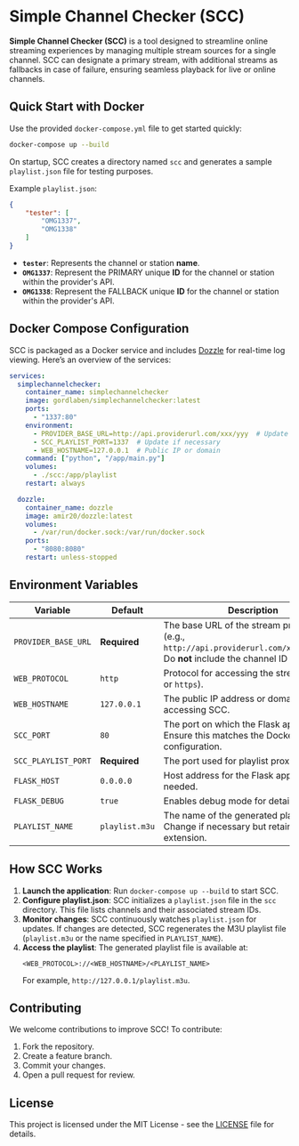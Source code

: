 
# Simple Channel Checker (SCC)

**Simple Channel Checker (SCC)** is a tool designed to streamline online streaming experiences by managing multiple stream sources for a single channel. SCC can designate a primary stream, with additional streams as fallbacks in case of failure, ensuring seamless playback for live or online channels.

## Quick Start with Docker

Use the provided `docker-compose.yml` file to get started quickly:

```bash
docker-compose up --build
```

On startup, SCC creates a directory named `scc` and generates a sample `playlist.json` file for testing purposes.

Example `playlist.json`:

```json
{
    "tester": [
        "OMG1337",
        "OMG1338"
    ]
}
```

- **`tester`**: Represents the channel or station **name**.
- **`OMG1337`**: Represent the PRIMARY unique **ID** for the channel or station within the provider's API.
- **`OMG1338`**: Represent the FALLBACK unique **ID** for the channel or station within the provider's API.

## Docker Compose Configuration

SCC is packaged as a Docker service and includes [Dozzle](https://github.com/amir20/dozzle) for real-time log viewing. Here’s an overview of the services:

```yaml
services:
  simplechannelchecker:
    container_name: simplechannelchecker
    image: gordlaben/simplechannelchecker:latest
    ports:
      - "1337:80"
    environment:
      - PROVIDER_BASE_URL=http://api.providerurl.com/xxx/yyy  # Update with your provider’s API base URL
      - SCC_PLAYLIST_PORT=1337  # Update if necessary
      - WEB_HOSTNAME=127.0.0.1  # Public IP or domain
    command: ["python", "/app/main.py"]
    volumes:
      - ./scc:/app/playlist
    restart: always

  dozzle:
    container_name: dozzle
    image: amir20/dozzle:latest
    volumes:
      - /var/run/docker.sock:/var/run/docker.sock
    ports:
      - "8080:8080"
    restart: unless-stopped
```

## Environment Variables

| Variable           | Default        | Description |
|--------------------|----------------|-------------|
| `PROVIDER_BASE_URL` | **Required**   | The base URL of the stream provider’s API (e.g., `http://api.providerurl.com/xxxxx/yyyyy`). Do **not** include the channel ID in this URL. |
| `WEB_PROTOCOL`     | `http`         | Protocol for accessing the streams (`http` or `https`). |
| `WEB_HOSTNAME`     | `127.0.0.1`    | The public IP address or domain name for accessing SCC. |
| `SCC_PORT`         | `80`           | The port on which the Flask app runs. Ensure this matches the Docker Compose configuration. |
| `SCC_PLAYLIST_PORT`| **Required**   | The port used for playlist proxying. |
| `FLASK_HOST`       | `0.0.0.0`      | Host address for the Flask app. Change if needed. |
| `FLASK_DEBUG`      | `true`         | Enables debug mode for detailed logs. |
| `PLAYLIST_NAME`    | `playlist.m3u` | The name of the generated playlist file. Change if necessary but retain the `.m3u` extension. |

## How SCC Works

1. **Launch the application**: Run `docker-compose up --build` to start SCC.
2. **Configure playlist.json**: SCC initializes a `playlist.json` file in the `scc` directory. This file lists channels and their associated stream IDs.
3. **Monitor changes**: SCC continuously watches `playlist.json` for updates. If changes are detected, SCC regenerates the M3U playlist file (`playlist.m3u` or the name specified in `PLAYLIST_NAME`).
4. **Access the playlist**: The generated playlist file is available at:
   ```
   <WEB_PROTOCOL>://<WEB_HOSTNAME>/<PLAYLIST_NAME>
   ```
   For example, `http://127.0.0.1/playlist.m3u`.

## Contributing

We welcome contributions to improve SCC! To contribute:

1. Fork the repository.
2. Create a feature branch.
3. Commit your changes.
4. Open a pull request for review.

## License

This project is licensed under the MIT License - see the [LICENSE](LICENSE) file for details.